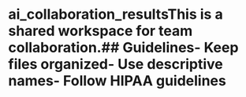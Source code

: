# ai_collaboration_resultsThis is a shared workspace for team collaboration.## Guidelines- Keep files organized- Use descriptive names- Follow HIPAA guidelines